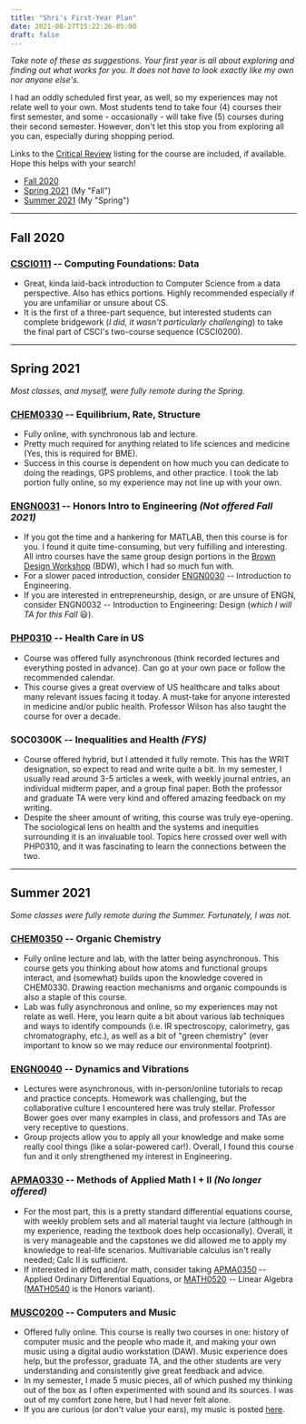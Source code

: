 ```yaml
---
title: "Shri's First-Year Plan"
date: 2021-08-27T15:22:26-05:00
draft: false
---
```

*Take note of these as suggestions. Your first year is all about exploring and finding out what works for you. It does not have to look exactly like my own nor anyone else's.*

I had an oddly scheduled first year, as well, so my experiences may not relate well to your own. Most students tend to take four (4) courses their first semester, and some - occasionally - will take five (5) courses during their second semester. However, don't let this stop you from exploring all you can, especially during shopping period.

Links to the [Critical Review](https://thecriticalreview.org/) listing for the course are included, if available. Hope this helps with your search!

- [Fall 2020](#fall-2020)
- [Spring 2021](#spring-2021) (My "Fall")
- [Summer 2021](#summer-2021) (My "Spring")

***
## Fall 2020

### [CSCI0111](https://thecriticalreview.org/search/CSCI/0111) -- Computing Foundations: Data
- Great, kinda laid-back introduction to Computer Science from a data perspective. Also has ethics portions. Highly recommended especially if you are unfamiliar or unsure about CS.
- It is the first of a three-part sequence, but interested students can complete bridgework (*I did, it wasn't particularly challenging*) to take the final part of CSCI's two-course sequence (CSCI0200).

***

## Spring 2021

*Most classes, and myself, were fully remote during the Spring.*

### [CHEM0330](https://thecriticalreview.org/search/CHEM/0330) -- Equilibrium, Rate, Structure
- Fully online, with synchronous lab and lecture.
- Pretty much required for anything related to life sciences and medicine (Yes, this is required for BME).
- Success in this course is dependent on how much you can dedicate to doing the readings, GPS problems, and other practice. I took the lab portion fully online, so my experience may not line up with your own.

### [ENGN0031](https://thecriticalreview.org/search/ENGN/0031) -- Honors Intro to Engineering *(Not offered Fall 2021)*
- If you got the time and a hankering for MATLAB, then this course is for you. I found it quite time-consuming, but very fulfilling and interesting. All intro courses have the same group design portions in the [Brown Design Workshop](http://www.browndesignworkshop.org/) (BDW), which I had so much fun with.
- For a slower paced introduction, consider [ENGN0030](https://thecriticalreview.org/search/ENGN/0030) -- Introduction to Engineering.
- If you are interested in entrepreneurship, design, or are unsure of ENGN, consider ENGN0032 -- Introduction to Engineering: Design (*which I will TA for this Fall* 😃).

### [PHP0310](https://thecriticalreview.org/search/PHP/0310) -- Health Care in US
- Course was offered fully asynchronous (think recorded lectures and everything posted in advance). Can go at your own pace or follow the recommended calendar.
- This course gives a great overview of US healthcare and talks about many relevant issues facing it today. A must-take for anyone interested in medicine and/or public health. Professor Wilson has also taught the course for over a decade.

### SOC0300K -- Inequalities and Health *(FYS)*
- Course offered hybrid, but I attended it fully remote. This has the WRIT designation, so expect to read and write quite a bit. In my semester, I usually read around 3-5 articles a week, with weekly journal entries, an individual midterm paper, and a group final paper. Both the professor and graduate TA were very kind and offered amazing feedback on my writing.
- Despite the sheer amount of writing, this course was truly eye-opening. The sociological lens on health and the systems and inequities surrounding it is an invaluable tool. Topics here crossed over well with PHP0310, and it was fascinating to learn the connections between the two.

***

## Summer 2021

*Some classes were fully remote during the Summer. Fortunately, I was not.*

### [CHEM0350](https://thecriticalreview.org/search/CHEM/0350) -- Organic Chemistry 
- Fully online lecture and lab, with the latter being asynchronous. This course gets you thinking about how atoms and functional groups interact, and (somewhat) builds upon the knowledge covered in CHEM0330. Drawing reaction mechanisms and organic compounds is also a staple of this course.
- Lab was fully asynchronous and online, so my experiences may not relate as well. Here, you learn quite a bit about various lab techniques and ways to identify compounds (i.e. IR spectroscopy, calorimetry, gas chromatography, etc.), as well as a bit of "green chemistry" (ever important to know so we may reduce our environmental footprint).

### [ENGN0040](https://thecriticalreview.org/search/ENGN/0040) -- Dynamics and Vibrations
- Lectures were asynchronous, with in-person/online tutorials to recap and practice concepts. Homework was challenging, but the collaborative culture I encountered here was truly stellar. Professor Bower goes over many examples in class, and professors and TAs are very receptive to questions.
- Group projects allow you to apply all your knowledge and make some really cool things (like a solar-powered car!). Overall, I found this course fun and it only strengthened my interest in Engineering.

### [APMA0330](https://thecriticalreview.org/search/APMA/0330) -- Methods of Applied Math I + II *(No longer offered)*
- For the most part, this is a pretty standard differential equations course, with weekly problem sets and all material taught via lecture (although in my experience, reading the textbook does help occasionally). Overall, it is very manageable and the capstones we did allowed me to apply my knowledge to real-life scenarios. Multivariable calculus isn't really needed; Calc II is sufficient.
- If interested in diffeq and/or math, consider taking [APMA0350](https://thecriticalreview.org/search/APMA/0350) -- Applied Ordinary Differential Equations, or [MATH0520](https://thecriticalreview.org/search/MATH/0520) -- Linear Algebra ([MATH0540](https://thecriticalreview.org/search/MATH/0540) is the Honors variant).

### [MUSC0200](https://thecriticalreview.org/search/MUSC/0200) -- Computers and Music
- Offered fully online. This course is really two courses in one: history of computer music and the people who made it, and making your own music using a digital audio workstation (DAW). Music experience does help, but the professor, graduate TA, and the other students are very understanding and consistently give great feedback and advice.
- In my semester, I made 5 music pieces, all of which pushed my thinking out of the box as I often experimented with sound and its sources. I was out of my comfort zone here, but I had never felt alone.
- If you are curious (or don't value your ears), my music is posted [here](/music/).